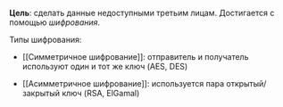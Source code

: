 **Цель**: сделать данные недоступными третьим лицам. Достигается с помощью *шифрования*.

Типы шифрования:

- [[Симметричное шифрование]]: отправитель и получатель используют один и тот же ключ (AES, DES)
    
- [[Асимметричное шифрование]]: используется пара открытый/закрытый ключ (RSA, ElGamal)